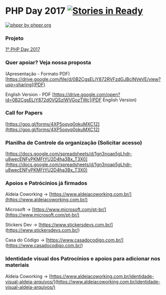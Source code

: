 # PHP Day 2017 [![Stories in Ready](https://badge.waffle.io/phppr/phpday-2017.png?label=ready&title=Ready)](https://waffle.io/phppr/phpday-2017)

<a href="http://phppr.org">
  <img src="https://avatars2.githubusercontent.com/u/6100493?v=3&s=200" alt="phppr" />
  by phppr.org
</a>

### Projeto

[1º PHP Day 2017](https://github.com/phppr/phpday-2017/projects/1)

### Quer apoiar? Veja nossa proposta

(Apresentação - Formato PDF)
[https://drive.google.com/file/d/0B2CgsELjY872RVFzdGJBclNVeVE/view?usp=sharing](PDF)

English Version - PDF
[https://drive.google.com/open?id=0B2CgsELjY872d0VQSzlWVGozTWc](PDF English Version)

### Call for Papers

[https://goo.gl/forms/4XP5oqyq0okuMXC12](https://goo.gl/forms/4XP5oqyq0okuMXC12)

### Planilha de Controle da organização (Solicitar acesso)

[https://docs.google.com/spreadsheets/d/1gn3noap5gLhdr-u8wecENFyPKMFtYU2D4ha3Bx_T3X0](https://docs.google.com/spreadsheets/d/1gn3noap5gLhdr-u8wecENFyPKMFtYU2D4ha3Bx_T3X0)

### Apoios e Patrócinios já firmados

Aldeia Coworking -> [https://www.aldeiacoworking.com.br/](https://www.aldeiacoworking.com.br/)

Microsoft -> [https://www.microsoft.com/pt-br/](https://www.microsoft.com/pt-br/)

Stickers Dev -> [https://www.stickersdevs.com.br/] (https://www.stickersdevs.com.br/)

Casa do Código -> [https://www.casadocodigo.com.br/] (https://www.casadocodigo.com.br/)

### Identidade visual dos Patrocínios e apoios para adicionar nos materiais

Aldeia Coworking -> [https://www.aldeiacoworking.com.br/identidade-visual-aldeia-arquivos/](https://www.aldeiacoworking.com.br/identidade-visual-aldeia-arquivos/)
